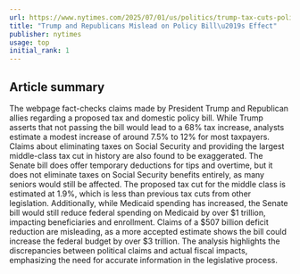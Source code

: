 ```yaml
---
url: https://www.nytimes.com/2025/07/01/us/politics/trump-tax-cuts-policy-bill.html
title: "Trump and Republicans Mislead on Policy Bill\u2019s Effect"
publisher: nytimes
usage: top
initial_rank: 1
---
```

## Article summary
The webpage fact-checks claims made by President Trump and Republican allies regarding a proposed tax and domestic policy bill. While Trump asserts that not passing the bill would lead to a 68% tax increase, analysts estimate a modest increase of around 7.5% to 12% for most taxpayers. Claims about eliminating taxes on Social Security and providing the largest middle-class tax cut in history are also found to be exaggerated. The Senate bill does offer temporary deductions for tips and overtime, but it does not eliminate taxes on Social Security benefits entirely, as many seniors would still be affected. The proposed tax cut for the middle class is estimated at 1.9%, which is less than previous tax cuts from other legislation. Additionally, while Medicaid spending has increased, the Senate bill would still reduce federal spending on Medicaid by over $1 trillion, impacting beneficiaries and enrollment. Claims of a $507 billion deficit reduction are misleading, as a more accepted estimate shows the bill could increase the federal budget by over $3 trillion. The analysis highlights the discrepancies between political claims and actual fiscal impacts, emphasizing the need for accurate information in the legislative process.

